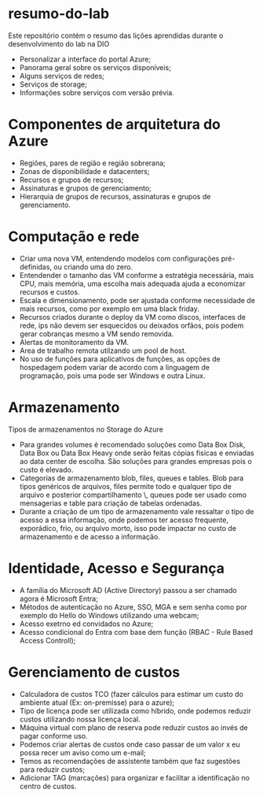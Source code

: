 # resumo-do-lab
Este repositório contém o resumo das lições aprendidas durante o desenvolvimento do lab na DIO

- Personalizar a interface do portal Azure;
- Panorama geral sobre os serviços disponíveis;
- Alguns serviços de redes;
- Serviços de storage;
- Informações sobre serviços com versão prévia.

# Componentes de arquitetura do Azure

- Regiões, pares de região e região sobrerana;
- Zonas de disponibilidade e datacenters;
- Recursos e grupos de recursos;
- Assinaturas e grupos de gerenciamento;
- Hierarquia de grupos de recursos, assinaturas e grupos de gerenciamento.

# Computação e rede

- Criar uma nova VM, entendendo modelos com configurações pré-definidas, ou criando uma do zero.
- Entendender o tamanho das VM conforme a estratégia necessária, mais CPU, mais memória, uma escolha mais adequada ajuda a economizar recursos e custos.
- Escala e dimensionamento, pode ser ajustada conforme necessidade de mais recursos, como por exemplo em uma black friday.
- Recursos criados durante o deploy da VM como discos, interfaces de rede, ips não devem ser esquecidos ou deixados orfãos, pois podem gerar cobranças mesmo a VM sendo removida.
- Alertas de monitoramento da VM.
- Area de trabalho remota utilzando um pool de host.
- No uso de funções para aplicativos de funções, as opções de hospedagem podem variar de acordo com a linguagem de programação, pois uma pode ser Windows e outra Linux.

# Armazenamento

Tipos de armazenamentos no Storage do Azure

- Para grandes volumes é recomendado soluções como Data Box Disk, Data Box ou Data Box Heavy onde serão feitas cópias fisicas e enviadas ao data center de escolha. São soluções para grandes empresas pois o custo é elevado.
- Categorias de armazenamento blob, files, queues e tables.  Blob para tipos genéricos de arquivos, files permite todo e qualquer tipo de arquivo e posterior compartilhamento \\, queues pode ser usado como mensagerias e table para criação de tabelas ordenadas.
- Durante a criação de um tipo de armazenamento vale ressaltar o tipo de acesso a essa informação, onde podemos ter acesso frequente, exporádico, frio, ou arquivo morto, isso pode impactar no custo de armazenamento e de acesso a informação. 

# Identidade, Acesso e Segurança

- A família do Microsoft AD (Active Directory) passou a ser chamado agora é Microsoft Entra;
- Métodos de autenticação no Azure, SSO, MGA e sem senha como por exemplo do Hello do Windows utilizando uma webcam;
- Acesso exetrno ed convidados no Azure;
- Acesso condicional do Entra com base dem função (RBAC - Rule Based Access Controll);

# Gerenciamento de custos

- Calculadora de custos TCO (fazer cálculos para estimar um custo do ambiente atual (Ex: on-premisse) para o azure);
- Tipo de licença pode ser utilizada como híbrido, onde podemos reduzir custos utilizando nossa licença local.
- Máquina virtual com plano de reserva pode reduzir custos ao invés de pagar conforme uso.
- Podemos criar alertas de custos onde caso passar de um valor x eu possa recer um aviso como um e-mail;
- Temos as recomendações de assistente também que faz sugestões para reduzir custos;
- Adicionar TAG (marcações) para organizar e facilitar a identificação no centro de custos.

